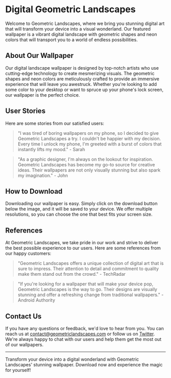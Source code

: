 <!--
Write me content for website with wallpaper which alt text is:

"A digital landscape with geometric shapes and neon colors"

The name/title of the page should not be 1:1 copy of the alt text but rather a real content of the website which is using this wallpaper.

- Use markdown format 
- Start with the heading
- The content should look like a real website 
- Include real sections like references, contact, user stories, etc. use things relevant to the page purpose.
- Feel free to use structure like headings, bullets, numbering, blockquotes, paragraphs, horizontal lines, etc.
- You can use formatting like bold or _italic_
- You can include UTF-8 emojis
- Links should be only #hash anchors (and you can refer to the document itself)
- Do not include images
-->

<!--font:Poppins-->

# Digital Geometric Landscapes

Welcome to Geometric Landscapes, where we bring you stunning digital art that will transform your device into a visual wonderland. Our featured wallpaper is a vibrant digital landscape with geometric shapes and neon colors that will transport you to a world of endless possibilities.

## About Our Wallpaper

Our digital landscape wallpaper is designed by top-notch artists who use cutting-edge technology to create mesmerizing visuals. The geometric shapes and neon colors are meticulously crafted to provide an immersive experience that will leave you awestruck. Whether you're looking to add some color to your desktop or want to spruce up your phone's lock screen, our wallpaper is the perfect choice.

## User Stories

Here are some stories from our satisfied users:

> "I was tired of boring wallpapers on my phone, so I decided to give Geometric Landscapes a try. I couldn't be happier with my decision. Every time I unlock my phone, I'm greeted with a burst of colors that instantly lifts my mood." - Sarah

> "As a graphic designer, I'm always on the lookout for inspiration. Geometric Landscapes has become my go-to source for creative ideas. Their wallpapers are not only visually stunning but also spark my imagination." - John

## How to Download

Downloading our wallpaper is easy. Simply click on the download button below the image, and it will be saved to your device. We offer multiple resolutions, so you can choose the one that best fits your screen size.

## References

At Geometric Landscapes, we take pride in our work and strive to deliver the best possible experience to our users. Here are some references from our happy customers:

> "Geometric Landscapes offers a unique collection of digital art that is sure to impress. Their attention to detail and commitment to quality make them stand out from the crowd." - TechRadar

> "If you're looking for a wallpaper that will make your device pop, Geometric Landscapes is the way to go. Their designs are visually stunning and offer a refreshing change from traditional wallpapers." - Android Authority

## Contact Us

If you have any questions or feedback, we'd love to hear from you. You can reach us at [contact@geometriclandscapes.com](mailto:contact@geometriclandscapes.com) or follow us on [Twitter](#). We're always happy to chat with our users and help them get the most out of our wallpapers.

---

Transform your device into a digital wonderland with Geometric Landscapes' stunning wallpaper. Download now and experience the magic for yourself!
